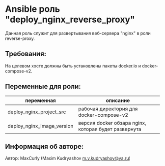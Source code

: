 Ansible роль "deploy_nginx_reverse_proxy"
=========

Данная роль служит для развертывания веб-сервера "nginx" в роли reverse-proxy.

Требования:
-----------

На целевом хосте должны быть установлены пакеты docker.io и docker-compose-v2.

Переменные для роли:
--------------------

| переменная                 | описание                                             |
|----------------------------|------------------------------------------------------|
| deploy_nginx_project_src   | рабочая директория для docker-compose-v2             |
| deploy_nginx_image_version | версия docker обзара nginx, которая будет развернута |

Информация об авторе:
---------------------

Автор: MaxCurly (Maxim Kudryashov m.v.kudryashov@ya.ru)